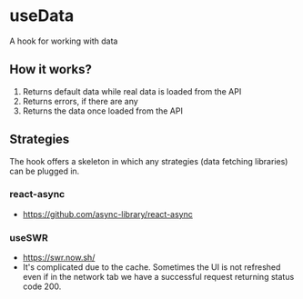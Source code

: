 # useData

A hook for working with data

## How it works?

1. Returns default data while real data is loaded from the API
2. Returns errors, if there are any
3. Returns the data once loaded from the API

## Strategies

The hook offers a skeleton in which any strategies (data fetching libraries) can be plugged in.

### react-async

- https://github.com/async-library/react-async

### useSWR

- https://swr.now.sh/
- It's complicated due to the cache. Sometimes the UI is not refreshed even if in the network tab we have a successful request returning status code 200.
